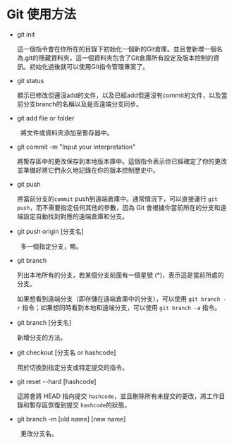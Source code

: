 # Git 使用方法

- git init
  
  這一個指令會在你所在的目錄下初始化一個新的Git倉庫。並且會新增一個名為.git的隱藏資料夾，這一個資料夾包含了Git倉庫所有設定及版本控制的資訊。初始化過後就可以使用Git指令管理專案了。



- git status
  
  顯示已修改但還沒add的文件，以及已經add但還沒有commit的文件，以及當前分支branch的名稱以及是否遠端分支同步。



- git add flie or folder

        將文件或資料夾添加至暫存器中。



- git commit -m "Input your interpretation"
  
  將暫存區中的更改保存到本地版本庫中。這個指令表示你已經確定了你的更改並準備好將它們永久地記錄在你的版本控制歷史中。



- git push 
  
  將當前分支的`commit` push到遠端倉庫中。通常情況下，可以直接運行 `git push`，而不需要指定任何其他的參數，因為 Git 會根據你當前所在的分支和遠端設定自動找到對應的遠端倉庫和分支。



- git push origin [分支名]

        多一個指定分支，略。



- git branch
  
  列出本地所有的分支，若某個分支前面有一個星號 (*)，表示這是當前所處的分支。
  
  如果想看到遠端分支（即存儲在遠端倉庫中的分支），可以使用 `git branch -r` 指令；如果想同時看到本地和遠端分支，可以使用 `git branch -a` 指令。
  
  

- git branch [分支名]
  
  新增分支的方法。



- git checkout [分支名 or hashcode]
  
  用於切換到指定分支或特定提交的指令。
  
  

- git reset --hard [hashcode]
  
  這將會將 HEAD 指向提交 `hashcode`，並且刪除所有未提交的更改，將工作目錄和暫存區恢復到提交 `hashcode`的狀態。



- git branch -m [old name] [new name]

        更改分支名。


